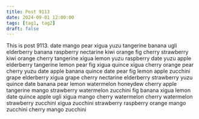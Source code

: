 ```yaml
---
title: Post 9113
date: 2024-09-01 12:00:00
tags: [tag1, tag2]
draft: false
---
```

This is post 9113.
date
mango
pear
xigua
yuzu
tangerine
banana
ugli
elderberry
banana
raspberry
nectarine
kiwi
orange
fig
cherry
strawberry
kiwi
orange
cherry
tangerine
xigua
lemon
yuzu
raspberry
date
yuzu
apple
elderberry
tangerine
lemon
pear
fig
xigua
quince
xigua
cherry
orange
pear
cherry
yuzu
date
apple
banana
quince
date
pear
fig
lemon
apple
zucchini
grape
elderberry
xigua
grape
cherry
nectarine
elderberry
strawberry
yuzu
quince
date
banana
pear
lemon
watermelon
honeydew
cherry
apple
tangerine
mango
strawberry
watermelon
zucchini
fig
banana
xigua
lemon
date
quince
apple
ugli
xigua
mango
cherry
watermelon
cherry
watermelon
strawberry
zucchini
xigua
zucchini
strawberry
raspberry
orange
mango
zucchini
cherry
mango
zucchini
